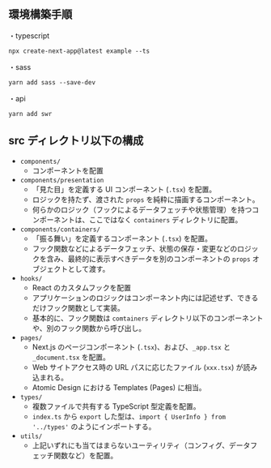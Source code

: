 ## 環境構築手順

・typescript

```
npx create-next-app@latest example --ts
```

・sass

```
yarn add sass --save-dev
```

・api

```
yarn add swr
```

## src ディレクトリ以下の構成

- `components/`
  - コンポーネントを配置
- `components/presentation`
  - 「見た目」を定義する UI コンポーネント (`.tsx`) を配置。
  - ロジックを持たず、渡された `props` を純粋に描画するコンポーネント。
  - 何らかのロジック（フックによるデータフェッチや状態管理）を持つコンポーネントは、ここではなく `containers` ディレクトリに配置。
- `components/containers/`
  - 「振る舞い」を定義するコンポーネント (`.tsx`) を配置。
  - フック関数などによるデータフェッチ、状態の保存・変更などのロジックを含み、最終的に表示すべきデータを別のコンポーネントの `props` オブジェクトとして渡す。
- `hooks/`
  - React のカスタムフックを配置
  - アプリケーションのロジックはコンポーネント内には記述せず、できるだけフック関数として実装。
  - 基本的に、フック関数は `comtainers` ディレクトリ以下のコンポーネントや、別のフック関数から呼び出し。
- `pages/`
  - Next.js のページコンポーネント (`.tsx`)、および、`_app.tsx` と `_document.tsx` を配置。
  - Web サイトアクセス時の URL パスに応じたファイル (`xxx.tsx`) が読み込まれる。
  - Atomic Design における Templates (Pages) に相当。
- `types/`
  - 複数ファイルで共有する TypeScript 型定義を配置。
  - `index.ts` から `export` した型は、`import { UserInfo } from '../types'` のようにインポートする。
- `utils/`
  - 上記いずれにも当てはまらないユーティリティ（コンフィグ、データフェッチ関数など）を配置。

